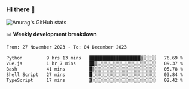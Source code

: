 ### Hi there 👋
![Anurag's GitHub stats](https://github-readme-stats.vercel.app/api?username=jami1024&show_icons=true&theme=radical)

📊 **Weekly development breakdown**
<!--START_SECTION:waka-->

```txt
From: 27 November 2023 - To: 04 December 2023

Python         9 hrs 13 mins   ███████████████████▒░░░░░   76.69 %
Vue.js         1 hr 7 mins     ██▒░░░░░░░░░░░░░░░░░░░░░░   09.37 %
Bash           41 mins         █▒░░░░░░░░░░░░░░░░░░░░░░░   05.78 %
Shell Script   27 mins         █░░░░░░░░░░░░░░░░░░░░░░░░   03.84 %
TypeScript     17 mins         ▓░░░░░░░░░░░░░░░░░░░░░░░░   02.42 %
```

<!--END_SECTION:waka-->
<!--
**jami1024/jami1024** is a ✨ _special_ ✨ repository because its `README.md` (this file) appears on your GitHub profile.

Here are some ideas to get you started:

- 🔭 I’m currently working on ...
- 🌱 I’m currently learning ...
- 👯 I’m looking to collaborate on ...
- 🤔 I’m looking for help with ...
- 💬 Ask me about ...
- 📫 How to reach me: ...
- 😄 Pronouns: ...
- ⚡ Fun fact: ...
-->
